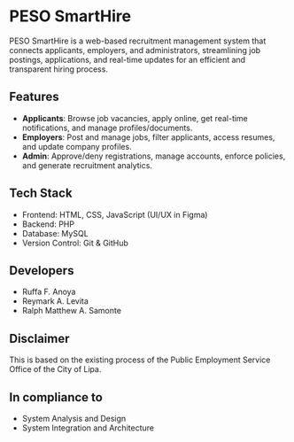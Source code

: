# PESO SmartHire

PESO SmartHire is a web-based recruitment management system that connects applicants, employers, and administrators, streamlining job postings, applications, and real-time updates for an efficient and transparent hiring process.

## Features

- **Applicants**: Browse job vacancies, apply online, get real-time notifications, and manage profiles/documents.
- **Employers**: Post and manage jobs, filter applicants, access resumes, and update company profiles.
- **Admin**: Approve/deny registrations, manage accounts, enforce policies, and generate recruitment analytics.

## Tech Stack

- Frontend: HTML, CSS, JavaScript (UI/UX in Figma)
- Backend: PHP
- Database: MySQL
- Version Control: Git & GitHub

## Developers

- Ruffa F. Anoya
- Reymark A. Levita
- Ralph Matthew A. Samonte

## Disclaimer

This is based on the existing process of the Public Employment Service Office of the City of Lipa.

## In compliance to

- System Analysis and Design
- System Integration and Architecture
